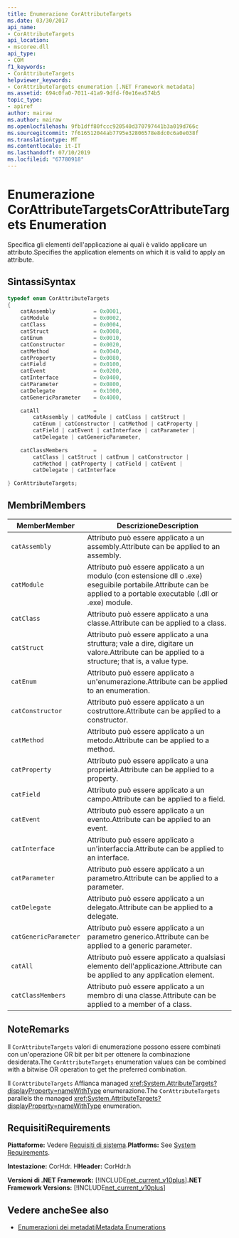 ```yaml
---
title: Enumerazione CorAttributeTargets
ms.date: 03/30/2017
api_name:
- CorAttributeTargets
api_location:
- mscoree.dll
api_type:
- COM
f1_keywords:
- CorAttributeTargets
helpviewer_keywords:
- CorAttributeTargets enumeration [.NET Framework metadata]
ms.assetid: 694c0fa0-7011-41a9-9dfd-f0e16ea574b5
topic_type:
- apiref
author: mairaw
ms.author: mairaw
ms.openlocfilehash: 9fb1dff80fccc920540d370797441b3a019d766c
ms.sourcegitcommit: 7f616512044ab7795e32806578e8dc0c6a0e038f
ms.translationtype: MT
ms.contentlocale: it-IT
ms.lasthandoff: 07/10/2019
ms.locfileid: "67780918"
---
```

# <a name="corattributetargets-enumeration"></a><span data-ttu-id="e1079-102">Enumerazione CorAttributeTargets</span><span class="sxs-lookup"><span data-stu-id="e1079-102">CorAttributeTargets Enumeration</span></span>
<span data-ttu-id="e1079-103">Specifica gli elementi dell'applicazione ai quali è valido applicare un attributo.</span><span class="sxs-lookup"><span data-stu-id="e1079-103">Specifies the application elements on which it is valid to apply an attribute.</span></span>  
  
## <a name="syntax"></a><span data-ttu-id="e1079-104">Sintassi</span><span class="sxs-lookup"><span data-stu-id="e1079-104">Syntax</span></span>  
  
```cpp  
typedef enum CorAttributeTargets  
{  
    catAssembly            = 0x0001,  
    catModule              = 0x0002,  
    catClass               = 0x0004,  
    catStruct              = 0x0008,  
    catEnum                = 0x0010,  
    catConstructor         = 0x0020,  
    catMethod              = 0x0040,  
    catProperty            = 0x0080,  
    catField               = 0x0100,  
    catEvent               = 0x0200,  
    catInterface           = 0x0400,  
    catParameter           = 0x0800,  
    catDelegate            = 0x1000,  
    catGenericParameter    = 0x4000,  
  
    catAll                 =   
        catAssembly | catModule | catClass | catStruct |   
        catEnum | catConstructor | catMethod | catProperty |   
        catField | catEvent | catInterface | catParameter |   
        catDelegate | catGenericParameter,  
  
    catClassMembers        =   
        catClass | catStruct | catEnum | catConstructor |   
        catMethod | catProperty | catField | catEvent |   
        catDelegate | catInterface  
  
} CorAttributeTargets;  
```  
  
## <a name="members"></a><span data-ttu-id="e1079-105">Membri</span><span class="sxs-lookup"><span data-stu-id="e1079-105">Members</span></span>  
  
|<span data-ttu-id="e1079-106">Member</span><span class="sxs-lookup"><span data-stu-id="e1079-106">Member</span></span>|<span data-ttu-id="e1079-107">Descrizione</span><span class="sxs-lookup"><span data-stu-id="e1079-107">Description</span></span>|  
|------------|-----------------|  
|`catAssembly`|<span data-ttu-id="e1079-108">Attributo può essere applicato a un assembly.</span><span class="sxs-lookup"><span data-stu-id="e1079-108">Attribute can be applied to an assembly.</span></span>|  
|`catModule`|<span data-ttu-id="e1079-109">Attributo può essere applicato a un modulo (con estensione dll o .exe) eseguibile portabile.</span><span class="sxs-lookup"><span data-stu-id="e1079-109">Attribute can be applied to a portable executable (.dll or .exe) module.</span></span>|  
|`catClass`|<span data-ttu-id="e1079-110">Attributo può essere applicato a una classe.</span><span class="sxs-lookup"><span data-stu-id="e1079-110">Attribute can be applied to a class.</span></span>|  
|`catStruct`|<span data-ttu-id="e1079-111">Attributo può essere applicato a una struttura; vale a dire, digitare un valore.</span><span class="sxs-lookup"><span data-stu-id="e1079-111">Attribute can be applied to a structure; that is, a value type.</span></span>|  
|`catEnum`|<span data-ttu-id="e1079-112">Attributo può essere applicato a un'enumerazione.</span><span class="sxs-lookup"><span data-stu-id="e1079-112">Attribute can be applied to an enumeration.</span></span>|  
|`catConstructor`|<span data-ttu-id="e1079-113">Attributo può essere applicato a un costruttore.</span><span class="sxs-lookup"><span data-stu-id="e1079-113">Attribute can be applied to a constructor.</span></span>|  
|`catMethod`|<span data-ttu-id="e1079-114">Attributo può essere applicato a un metodo.</span><span class="sxs-lookup"><span data-stu-id="e1079-114">Attribute can be applied to a method.</span></span>|  
|`catProperty`|<span data-ttu-id="e1079-115">Attributo può essere applicato a una proprietà.</span><span class="sxs-lookup"><span data-stu-id="e1079-115">Attribute can be applied to a property.</span></span>|  
|`catField`|<span data-ttu-id="e1079-116">Attributo può essere applicato a un campo.</span><span class="sxs-lookup"><span data-stu-id="e1079-116">Attribute can be applied to a field.</span></span>|  
|`catEvent`|<span data-ttu-id="e1079-117">Attributo può essere applicato a un evento.</span><span class="sxs-lookup"><span data-stu-id="e1079-117">Attribute can be applied to an event.</span></span>|  
|`catInterface`|<span data-ttu-id="e1079-118">Attributo può essere applicato a un'interfaccia.</span><span class="sxs-lookup"><span data-stu-id="e1079-118">Attribute can be applied to an interface.</span></span>|  
|`catParameter`|<span data-ttu-id="e1079-119">Attributo può essere applicato a un parametro.</span><span class="sxs-lookup"><span data-stu-id="e1079-119">Attribute can be applied to a parameter.</span></span>|  
|`catDelegate`|<span data-ttu-id="e1079-120">Attributo può essere applicato a un delegato.</span><span class="sxs-lookup"><span data-stu-id="e1079-120">Attribute can be applied to a delegate.</span></span>|  
|`catGenericParameter`|<span data-ttu-id="e1079-121">Attributo può essere applicato a un parametro generico.</span><span class="sxs-lookup"><span data-stu-id="e1079-121">Attribute can be applied to a generic parameter.</span></span>|  
|`catAll`|<span data-ttu-id="e1079-122">Attributo può essere applicato a qualsiasi elemento dell'applicazione.</span><span class="sxs-lookup"><span data-stu-id="e1079-122">Attribute can be applied to any application element.</span></span>|  
|`catClassMembers`|<span data-ttu-id="e1079-123">Attributo può essere applicato a un membro di una classe.</span><span class="sxs-lookup"><span data-stu-id="e1079-123">Attribute can be applied to a member of a class.</span></span>|  
  
## <a name="remarks"></a><span data-ttu-id="e1079-124">Note</span><span class="sxs-lookup"><span data-stu-id="e1079-124">Remarks</span></span>  
 <span data-ttu-id="e1079-125">Il `CorAttributeTargets` valori di enumerazione possono essere combinati con un'operazione OR bit per bit per ottenere la combinazione desiderata.</span><span class="sxs-lookup"><span data-stu-id="e1079-125">The `CorAttributeTargets` enumeration values can be combined with a bitwise OR operation to get the preferred combination.</span></span>  
  
 <span data-ttu-id="e1079-126">Il `CorAttributeTargets` Affianca managed <xref:System.AttributeTargets?displayProperty=nameWithType> enumerazione.</span><span class="sxs-lookup"><span data-stu-id="e1079-126">The `CorAttributeTargets` parallels the managed <xref:System.AttributeTargets?displayProperty=nameWithType> enumeration.</span></span>  
  
## <a name="requirements"></a><span data-ttu-id="e1079-127">Requisiti</span><span class="sxs-lookup"><span data-stu-id="e1079-127">Requirements</span></span>  
 <span data-ttu-id="e1079-128">**Piattaforme:** Vedere [Requisiti di sistema](../../../../docs/framework/get-started/system-requirements.md).</span><span class="sxs-lookup"><span data-stu-id="e1079-128">**Platforms:** See [System Requirements](../../../../docs/framework/get-started/system-requirements.md).</span></span>  
  
 <span data-ttu-id="e1079-129">**Intestazione:** CorHdr. H</span><span class="sxs-lookup"><span data-stu-id="e1079-129">**Header:** CorHdr.h</span></span>  
  
 <span data-ttu-id="e1079-130">**Versioni di .NET Framework:** [!INCLUDE[net_current_v10plus](../../../../includes/net-current-v10plus-md.md)]</span><span class="sxs-lookup"><span data-stu-id="e1079-130">**.NET Framework Versions:** [!INCLUDE[net_current_v10plus](../../../../includes/net-current-v10plus-md.md)]</span></span>  
  
## <a name="see-also"></a><span data-ttu-id="e1079-131">Vedere anche</span><span class="sxs-lookup"><span data-stu-id="e1079-131">See also</span></span>

- [<span data-ttu-id="e1079-132">Enumerazioni dei metadati</span><span class="sxs-lookup"><span data-stu-id="e1079-132">Metadata Enumerations</span></span>](../../../../docs/framework/unmanaged-api/metadata/metadata-enumerations.md)
